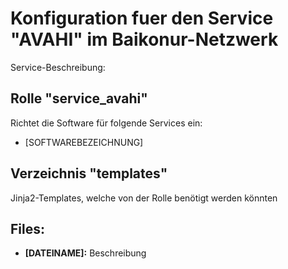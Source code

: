# Konfiguration fuer den Service "AVAHI" im Baikonur-Netzwerk
Service-Beschreibung:

## Rolle "service_avahi"
Richtet die Software für folgende Services ein:
* [SOFTWAREBEZEICHNUNG]

## Verzeichnis "templates"
Jinja2-Templates, welche von der Rolle benötigt werden könnten

## Files:
* **[DATEINAME]:** Beschreibung
